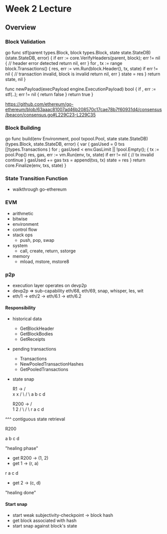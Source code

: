 # Week 2 Lecture

## Overview

### Block Validation

go
func stf(parent types.Block, block types.Block, state state.StateDB) (state.StateDB, error) {
    if err := core.VerifyHeaders(parent, block); err != nil {
            // header error detected
            return nil, err
    }
    for , tx := range block.Transactions() {
        res, err := vm.Run(block.Header(), tx, state)
        if err != nil {
                // transaction invalid, block is invalid
                return nil, err
        }
        state = res
    }
    return state, nil
}

func newPayload(execPayload engine.ExecutionPayload) bool {
    if , err := stf(..); err != nil {
        return false
    }
    return true
}

https://github.com/ethereum/go-ethereum/blob/63aaac81007ad46b208570c17cae78b7f60931d4/consensus/beacon/consensus.go#L229C23-L229C35

### Block Building

go
func build(env Environment, pool txpool.Pool, state state.StateDB) (types.Block, state.StateDB, error) {
    var (
        gasUsed = 0
        txs []types.Transactions
    )
    for ; gasUsed < env.GasLimit || !pool.Empty(); {
        tx := pool.Pop()
        res, gas, err := vm.Run(env, tx, state)
        if err != nil {
            // tx invalid
            continue
        }
        gasUsed += gas
        txs = append(txs, tx)
        state = res
    }
    return core.Finalize(env, txs, state)
}

### State Transition Function
* walkthrough go-ethereum

### EVM

* arithmetic
* bitwise
* environment
* control flow
* stack ops
    * push, pop, swap
* system
    * call, create, return, sstorge
* memory
    * mload, mstore, mstore8

### p2p

* execution layer operates on devp2p
* devp2p => sub-capability eth/68, eth/69, snap, whisper, les, wit
* eth/1 -> eth/2 -> eth/6.1 -> eth/6.2 

#### Responsibility

* historical data
    * GetBlockHeader
    * GetBlockBodies
    * GetReceipts
* pending transactions
    * Transactions
    * NewPooledTransactionHashes
    * GetPooledTransactions
* state
    snap

    R1      -> 
   / \
  x   x
 / \ / \ 
a  b c  d

    R200      -> 
   / \
  1   2
 / \ / \ 
r  a c  d

^^^ contiguous state retrieval

R200

a b c d


"healing phase"

* get R200 -> (1, 2)
* get 1 -> (r, a)

r a c d

* get 2 -> (c, d)

"healing done"


#### Start snap

* start weak subjectivity-checkpoint -> block hash
* get block associated with hash
* start snap against block's state